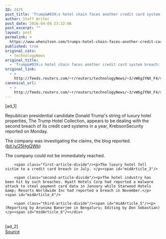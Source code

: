 ```yaml
---
ID: 2475
post_title: 'Trump&#039;s hotel chain faces another credit card system breach: Blog'
author: Staff Writer
post_date: 2016-04-04 23:32:06
post_excerpt: ""
layout: post
permalink: >
  https://www.whenitson.com/trumps-hotel-chain-faces-another-credit-card-system-breach-blog/
published: true
original_cats:
  - technologyNews
original_title:
  - 'Trump&#039;s hotel chain faces another credit card system breach: Blog'
original_link:
  - >
    http://feeds.reuters.com/~r/reuters/technologyNews/~3/vW6gJYNX_F4/story01.htm
canonical_url:
  - >
    http://feeds.reuters.com/~r/reuters/technologyNews/~3/vW6gJYNX_F4/story01.htm
---
```

 [ad_1]
<br><div id="articleText">
<span id="midArticle_start"/>

<span class="focusParagraph" readability="7"><p><span class="articleLocatio&lt;/span&gt;n">Republican presidential candidate Donald Trump's string of luxury hotel properties, The Trump Hotel Collection, appears to be dealing with the second breach of its credit card systems in a year, KrebsonSecurity reported on Monday.</span></p></span><span id="midArticle_0"/><p>The company was  investigating the claims, the blog reported. (<a href="http://bit.ly/25HgQWb">bit.ly/25HgQWb</a>)</p><span id="midArticle_1"/><p>The company could not be immediately reached.</p><span id="midArticle_2"/>
        
        <span class="first-article-divide"/><p>The luxury hotel fell victim to a credit card breach in July. </p><span id="midArticle_3"/>
        
        <span class="second-article-divide"/><p>The hotel industry has been hit by such breaches. Hyatt Hotels Corp had reported a malware attack to steal payment card data in January while Starwood Hotels &amp; Resorts Worldwide Inc had reported a breach in November.</p><span id="midArticle_4"/>
        
        <span class="third-article-divide"/><span id="midArticle_5"/><p> (Reporting by Arunima Banerjee in Bengaluru; Editing by Don Sebastian)</p><span id="midArticle_6"/></div>
<br>[ad_2]
<br><a href="http://feeds.reuters.com/~r/reuters/technologyNews/~3/vW6gJYNX_F4/story01.htm">Source </a>